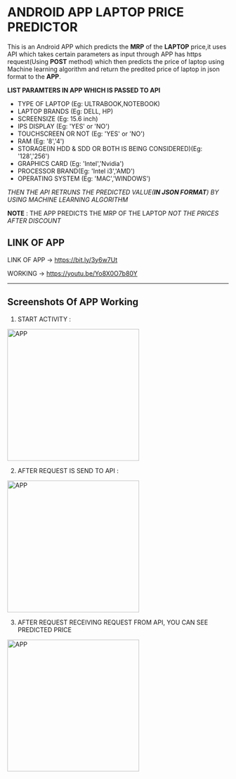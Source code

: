 # ANDROID APP LAPTOP PRICE PREDICTOR

This is an Android APP which predicts the **MRP** of the **LAPTOP** price,it uses API which takes certain parameters as input through APP has https request(Using **POST** method) 
which then predicts the price of laptop using Machine learning algorithm and return the predited price of laptop in json format to the **APP**.


**LIST PARAMTERS IN APP WHICH IS PASSED TO API**
* TYPE OF LAPTOP (Eg: ULTRABOOK,NOTEBOOK)
* LAPTOP BRANDS (Eg: DELL, HP)
* SCREENSIZE (Eg: 15.6 inch)
* IPS DISPLAY (Eg: 'YES' or 'NO')
* TOUCHSCREEN OR NOT (Eg: 'YES' or 'NO')
* RAM (Eg: '8','4')
* STORAGE(IN HDD & SDD OR BOTH IS BEING CONSIDERED)(Eg: '128','256')
* GRAPHICS CARD (Eg: 'Intel','Nvidia')
* PROCESSOR BRAND(Eg: 'Intel i3','AMD')
* OPERATING SYSTEM (Eg: 'MAC','WINDOWS')


_THEN THE API RETRUNS THE PREDICTED VALUE(**IN JSON FORMAT**) BY USING MACHINE LEARNING ALGORITHM_

**NOTE** : THE APP PREDICTS THE MRP OF THE LAPTOP _NOT THE PRICES AFTER DISCOUNT_
## LINK OF APP

LINK OF APP -> https://bit.ly/3y6w7Ut

WORKING -> https://youtu.be/Yo8X0O7b80Y

---
## Screenshots Of APP Working
1) START ACTIVITY : 
<img src="https://i.ibb.co/ZY3btJ9/Screenshot-2021-12-10-00-30-34-513-com-example-price-predictor.jpg" alt="APP" width="300"/>

2) AFTER REQUEST IS SEND TO API :

<img src="https://i.ibb.co/4jgpVtW/Screenshot-2021-12-10-00-31-35-784-com-example-price-predictor.jpg" alt="APP" width="300"/>

3) AFTER REQUEST RECEIVING REQUEST FROM API, 
YOU CAN SEE PREDICTED PRICE

<img src="https://i.ibb.co/m9m9nCY/Screenshot-2021-12-10-00-31-41-727-com-example-price-predictor.jpg" alt="APP" width="300"/>


